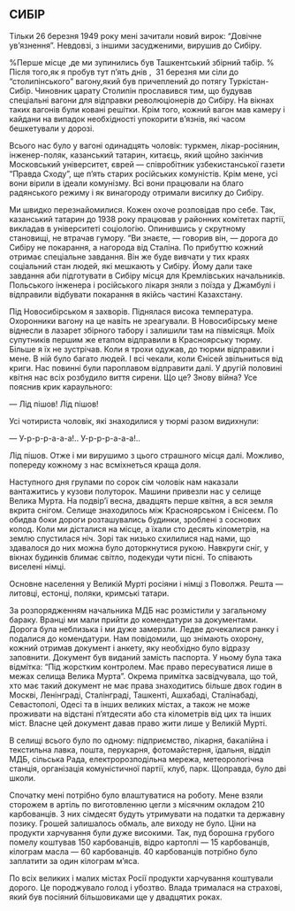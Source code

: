 ## СИБІР

Тільки 26 березня 1949 року мені зачитали новий вирок: “Довічне ув’язнення”. Невдовзі, з іншими засудженими, вирушив до Сибіру.

%Перше місце ,де ми зупинились був Ташкентський збірний табір.
% Після того,як я пробув тут п’ять днів ,  31 березня ми сіли до “столипінського” вагону,який був причеплений до потягу Туркістан-Сибір.
Чиновник царату Столипін прославився тим, що будував спеціальні вагони для відправки революціонерів до Сибіру.
На вікнах таких вагонів були ковані решітки.
Крім того, кожний вагон мав камеру і кайдани на випадок необхідності упокорити в’язнів, які часом бешкетували у дорозі.

Всього нас було у вагоні одинадцять чоловік: туркмен, лікар-росіянин, інженер-поляк, казанський татарин, китаєць, який щойно закінчив Московський університет, єврей — співробітник узбекистанської газети “Правда Сходу”, ще п’ять старих російських комуністів.
Крім мене, усі вони вірили в ідеали комунізму.
Всі вони працювали на благо радянського режиму і як винагороду отримали висилку до Сибіру.

Ми швидко перезнайомилися.
Кожен охоче розповідав про себе.
Так, казанський татарин до 1938 року працював у районних комітетах партії, викладав в університеті соціологію.
Опинившись у скрутному становищі, не втрачав гумору. “Ви знаєте, — говорив він, — дорога до Сибіру не покарання, а нагорода від Сталіна.
По прибуттю кожний отримає спеціальне завдання.
Він же буде вивчати у тих краях соціальний стан людей, які мешкають у Сибіру.
Йому дали таке завдання аби підготувати в Сибіру місця для Кремлівських начальників.
Польського інженера і російського лікаря зняли з поїзда у Джамбулі і відправили відбувати покарання в якійсь частині Казахстану.

Під Новосибірськом я захворів.
Піднялася висока температура.
Охоронники вагону на це навіть не зреагували.
В Новосибірську мене віднесли в лазарет збірного табору і залишили там на півмісяця.
Моїх супутників першим же етапом відправили в Красноярську тюрму.
Більше я їх не зустрічав.
Коли я трохи одужав, до тюрми відправили і мене.
В ній було багато людей.
І всі чекали, коли Єнісей звільниться від криги.
Нас повинні були пароплавом відправити далі.
У другій половині квітня нас всіх розбудило виття сирени.
Що це?
Знову війна?
Усе пояснив крик караульного:

— Лід пішов!
Лід пішов!

Усі чотириста чоловік, які знаходилися у тюрмі разом видихнули:

— У-р-р-р-а-а-а!..
У-р-р-р-а-а-а!..

Лід пішов.
Отже і ми вирушимо з цього страшного місця далі.
Можливо, попереду кожному з нас всміхнеться краща доля.

Наступного дня групами по сорок сім чоловік нам наказали вантажитись у кузови полуторок.
Машини привезли нас у селище Велика Мурта.
На подвір’ї весна, двадцять перше квітня, а вся земля вкрита снігом.
Селище знаходилось між Красноярськом і Єнісеєм.
По обидва боки дороги розташувались будинки, зроблені з соснових колод.
Коли ми дісталися на місце, а їхали сто десять кілометрів, на землю спустилася ніч.
Зорі так низько схилилися над нами, що здавалося до них можна було доторкнутися рукою.
Навкруги сніг, у вікнах будинків блимає світло, подекуди чути пісні.
То співають виселені німці.

Основне населення у Великій Мурті росіяни і німці з Поволжя.
Решта — литовці, естонці, поляки, кримські татари.

За розпорядженням начальника МДБ нас розмістили у загальному бараку.
Вранці ми мали прийти до комендатури за документами.
Дорога була неблизька і ми дуже замерзли.
Ледве дочекалися ранку і подалися до комендатури.
Нам повідомили, що знімають охорону, кожний отримав документ і анкету, яку необхідно було відразу заповнити.
Документ був виданий замість паспорта.
У ньому була така відмітка: “Під жорстким контролем.
Має право пересуватися лише в межах селища Велика Мурта”. Окрема примітка засвідчувала, що той, хто має такий документ не має права знаходитись більше двох годин в Москві, Ленінграді, Сталінграді, Ташкенті, Ашхабаді, Сталінабаді, Севастополі, Одесі та в інших великих містах, а також не може проживати на відстані п’ятдесяти або ста кілометрів від цих та інших міст.
Власне цей документ давав право жити лише у Великій Мурті.

В селищі всього було по одному: підприємство, лікарня, бакалійна і текстильна лавка, пошта, перукарня, фотомайстерня, їдальня, відділ МДБ, сільська Рада, електророзподільна мережа, метеорологічна станція, організація комуністичної партії, клуб, парк.
Щоправда, було дві школи.

Спочатку мені потрібно було влаштуватися на роботу.
Мене взяли сторожем в артіль по виготовленню цегли з місячним окладом 210 карбованців.
З них сімдесят будуть утримувати на податки та державну позику.
Грошей залишалось обмаль, але виходу не було.
Ціни на продукти харчування були дуже високими.
Так, пуд борошна грубого помелу коштував 150 карбованців, відро картоплі — 15 карбованців, кілограм масла — 60 карбованців.
40 карбованців потрібно було заплатити за один кілограм м’яса.

По всіх великих і малих містах Росії продукти харчування коштували дорого.
Це породжувало голод і убозтво.
Влада трималася на страхові, який був посіяний більшовиками ще у двадцятих роках.
